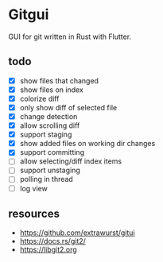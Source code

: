 # Gitgui

GUI for git written in Rust with Flutter.

## todo

* [x] show files that changed
* [x] show files on index
* [x] colorize diff
* [x] only show diff of selected file
* [x] change detection
* [x] allow scrolling diff
* [x] support staging
* [x] show added files on working dir changes
* [x] support committing
* [ ] allow selecting/diff index items
* [ ] support unstaging
* [ ] polling in thread
* [ ] log view

## resources

* <https://github.com/extrawurst/gitui>
* <https://docs.rs/git2/>
* <https://libgit2.org>
